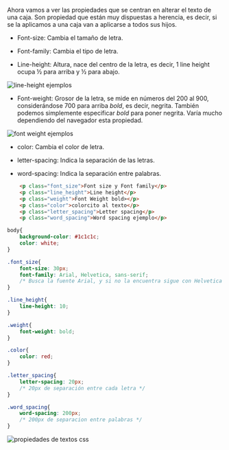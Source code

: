 Ahora vamos a ver las propiedades que se centran en alterar el texto de una caja. Son propiedad que están muy dispuestas a herencia, es decir, si se la aplicamos a una caja van a aplicarse a todos sus hijos.

- Font-size: Cambia el tamaño de letra.

- Font-family: Cambia el tipo de letra.

- Line-height: Altura, nace del centro de la letra, es decir, 1 line height ocupa ½ para arriba y ½ para abajo.

![line-height ejemplos](https://iamvdo.me/content/01-blog/30-css-avance-metriques-des-fontes-line-height-et-vertical-align/css-metrics-results-line-height.png)

- Font-weight: Grosor de la letra, se mide en números del 200 al 900, considerándose 700 para arriba *bold*, es decir, negrita. También podemos simplemente especificar *bold* para poner negrita. Varía mucho dependiendo del navegador esta propiedad.

![font weight ejemplos](https://i0.wp.com/css-tricks.com/wp-content/uploads/2021/08/default-rendering-b.png?resize=1024%2C651&ssl=1)

- color: Cambia el color de letra.

- letter-spacing: Indica la separación de las letras.

- word-spacing: Indica la separación entre palabras.

```html
    <p class="font_size">Font size y Font family</p>
    <p class="line_height">Line height</p>
    <p class="weight">Font Weight bold></p>
    <p class="color">colorcito al texto</p>
    <p class="letter_spacing">Letter spacing</p>
    <p class="word_spacing">Word spacing ejemplo</p>
```

```css
body{
    background-color: #1c1c1c;
    color: white;
}

.font_size{
    font-size: 30px;
    font-family: Arial, Helvetica, sans-serif;
    /* Busca la fuente Arial, y si no la encuentra sigue con Helvetica y así... */
}

.line_height{
    line-height: 10;
}

.weight{
    font-weight: bold;
}

.color{
    color: red;
}

.letter_spacing{
    letter-spacing: 20px;
    /* 20px de separación entre cada letra */
}

.word_spacing{
    word-spacing: 200px;
    /* 200px de separacion entre palabras */
}
```

![propiedades de textos css](https://res.cloudinary.com/dnej4lrcz/image/upload/v1663520626/ovdevcourse/4.%20CSS%20b%C3%A1sico/Textossss/Sin_t%C3%ADtulo_czlnin.jpg)